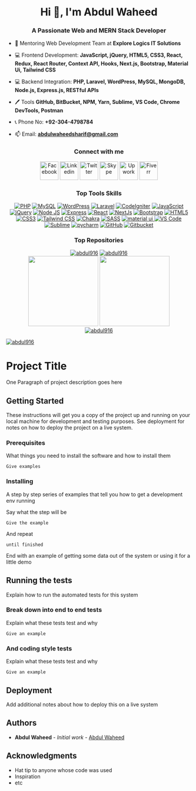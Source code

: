 <h1 align="center">Hi 👋, I'm Abdul Waheed</h1>
<h3 align="center">A Passionate Web and MERN Stack Developer</h3>

- 🤝 Mentoring Web Development Team at **Explore Logics IT Solutions**

- 💻 Frontend Development: **JavaScript, jQuery, HTML5, CSS3, React, Redux, React Router, Context API, Hooks, Next.js, Bootstrap, Material Ui, Tailwind CSS**

- 💻 Backend Integration: **PHP, Laravel, WordPress, MySQL, MongoDB, Node.js, Express.js, RESTful APIs**

- 🖊️ Tools **GitHub, BitBucket, NPM, Yarn, Sublime, VS Code, Chrome DevTools, Postman**

- 📞 Phone No: **+92-304-4798784**
- 📫 Email: **abdulwaheedsharif@gmail.com**

<div align="center">
    <h3 align="center">Connect with me</h3>
    <a href="https://www.facebook.com/abdulwaheed916/"><img src="https://cdn-icons-png.flaticon.com/128/145/145802.png" alt="Facebook" width="50" /></a>
    <a href="https://www.linkedin.com/in/abdulwaheed916/"><img src="https://cdn-icons-png.flaticon.com/128/4494/4494497.png" alt="Linkedin" width="50" /></a>
    <a href="https://twitter.com/abdul_916"><img src="https://cdn-icons-png.flaticon.com/128/5969/5969020.png" alt="Twitter" width="50" /></a>
    <a href="https://join.skype.com/invite/rjtwxuEwyEgZ"><img src="https://cdn-icons-png.flaticon.com/128/3128/3128338.png" alt="Skype" width="50" /></a>
    <a href="https://www.upwork.com/freelancers/~011412bb987aac9fd6"><img src="https://cdn-icons-png.flaticon.com/128/15527/15527365.png" alt="Upwork" width="50" /></a>
    <a href="https://www.fiverr.com/abdulwaheed90"><img src="https://cdn-icons-png.flaticon.com/128/732/732199.png" alt="Fiverr" width="50" /></a>
</div>
<div align="center">
    <h3>Top Tools Skills</h3>
    <a href="#"><img alt="PHP" src="https://img.shields.io/badge/php-777BB4.svg?style=for-the-badge&logo=php&logoColor=white" /></a>
    <a href="#"><img alt="MySQL" src="https://img.shields.io/badge/MySQL-42759c?style=for-the-badge&logo=MySQL&logoColor=white" /></a>
    <a href="#"><img alt="WordPress" src="https://img.shields.io/badge/WordPress-444444.svg?style=for-the-badge&logo=WordPress&logoColor=61DAFB" /></a>
    <a href="#"><img alt="Laravel" src="https://img.shields.io/badge/Laravel-152031.svg?style=for-the-badge&logo=Laravel&logoColor=ffffff" /></a>
    <a href="#"><img alt="CodeIgniter" src="https://img.shields.io/badge/CodeIgniter-3b1b16.svg?style=for-the-badge&logo=CodeIgniter&logoColor=e74124" /></a>
    <a href="#"><img alt="JavaScript" src="https://img.shields.io/badge/JavaScript-323330?style=for-the-badge&logo=javascript&logoColor=F7DF1E" /></a>
    <a href="#"><img alt="jQuery" src="https://img.shields.io/badge/jQuery-076fae?style=for-the-badge&logo=jQuery&logoColor=121a27" /></a>
    <a href="#"><img alt="Node JS" src="https://img.shields.io/badge/node.js-6DA55F?style=for-the-badge&logo=node.js&logoColor=white" /></a>
    <a href="#"><img alt="Express" src="https://img.shields.io/badge/express.js-404d59.svg?style=for-the-badge&logo=express&logoColor=61DAFB" /></a>
    <a href="#"><img alt="React" src="https://img.shields.io/badge/react-20232a.svg?style=for-the-badge&logo=react&logoColor=61DAFB" /></a>
    <a href="#"><img alt="NextJs" src="https://img.shields.io/badge/Next-black?style=for-the-badge&logo=next.js&logoColor=white" /></a>
    <a href="#"><img alt="Bootstrap" src="https://img.shields.io/badge/Bootstrap-563D7C?style=for-the-badge&logo=bootstrap&logoColor=white" /></a>
    <a href="#"><img alt="HTML5" src="https://img.shields.io/badge/HTML5-dd4b24?style=for-the-badge&logo=HTML5&logoColor=white" /></a>
    <a href="#"><img alt="CSS3" src="https://img.shields.io/badge/CSS3-3495cf?style=for-the-badge&logo=CSS3&logoColor=white" /></a>
    <a href="#"><img alt="Tailwind CSS" src="https://img.shields.io/badge/tailwindcss-38B2AC.svg?style=for-the-badge&logo=tailwind-css&logoColor=white" /></a>
    <a href="#"><img alt="Chakra" src="https://img.shields.io/badge/chakra ui-4ED1C5.svg?style=for-the-badge&logo=chakraui&logoColor=white" /></a>
    <a href="#"><img alt="SASS" src="https://img.shields.io/badge/SASS-hotpink.svg?style=for-the-badge&logo=SASS&logoColor=white" /></a>
    <a href="#"><img alt="material ui" src="https://img.shields.io/badge/material ui-2091eb.svg?style=for-the-badge&logo=Mui&logoColor=white">
    <a href="#"><img alt="VS Code" src="https://img.shields.io/badge/VS Code-Visual Studio Code-24a4eb.svg?style=for-the-badge&logoColor=24a4eb" /></a>
    <a href="#"><img alt="Sublime" src="https://img.shields.io/badge/Sublime Text-3f3f3f.svg?style=for-the-badge&logo=Sublime-Text&logoColor=f79202" /></a>
    <a href="#"><img alt="pycharm"src="https://img.shields.io/badge/pycharm-100000?style=for-the-badge&logo=pycharm&logoColor=white" /></a>
    <a href="#"><img alt="GitHub" src="https://img.shields.io/badge/GitHub-100000?style=for-the-badge&logo=github&logoColor=white" /></a>
    <a href="#"><img alt="Gitbucket" src="https://img.shields.io/badge/Gitbucket-0c66e4?style=for-the-badge&logo=bitbucket&logoColor=white" /></a>
</div>
<div align="center">
    <h3>Top Repositories</h3>
    <a href="#"><img src="https://github-readme-stats.vercel.app/api/pin/?username=abdul916&repo=Abdul916&theme=buefy&border_radius=5" alt="abdul916"/></a>
    <a href="#"><img src="https://github-readme-stats.vercel.app/api/pin/?username=abdul916&repo=Abdul916.github.io&theme=buefy&border_radius=5" alt="abdul916"/></a>
</div>
<div align="center">
    <a href="#"><img height="190px" src="https://github-readme-stats.vercel.app/api?username=abdul916&show_icons=true&theme=buefy"/></a>
    <a href="#"><img height="190px" src="https://github-readme-stats.vercel.app/api/top-langs/?username=abdul916&layout=compact&langs_count=8&theme=buefy"/></a>
    <br>
    <a href="#"><img src="https://streak-stats.demolab.com?user=abdul916&theme=buefy&border_radius=5&exclude_days=Mon%2CTue%2CWed%2CThu%2CFri" alt="abdul916" /></a>
</div>

<p align="left">
    <a href="#"><img src="https://komarev.com/ghpvc/?username=abdul916&base=12345&abbreviated=true" alt="abdul916" /></a>
</p>

# Project Title

One Paragraph of project description goes here

## Getting Started

These instructions will get you a copy of the project up and running on your local machine for development and testing purposes. See deployment for notes on how to deploy the project on a live system.

### Prerequisites

What things you need to install the software and how to install them

```
Give examples
```

### Installing

A step by step series of examples that tell you how to get a development env running

Say what the step will be

```
Give the example
```

And repeat

```
until finished
```

End with an example of getting some data out of the system or using it for a little demo

## Running the tests

Explain how to run the automated tests for this system

### Break down into end to end tests

Explain what these tests test and why

```
Give an example
```

### And coding style tests

Explain what these tests test and why

```
Give an example
```

## Deployment

Add additional notes about how to deploy this on a live system


## Authors

* **Abdul Waheed** - *Initial work* - [Abdul Waheed](https://abdul916.github.io/)

## Acknowledgments

* Hat tip to anyone whose code was used
* Inspiration
* etc

